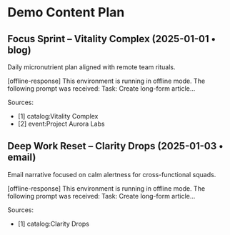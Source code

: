 # Demo Content Plan

## Focus Sprint – Vitality Complex (2025-01-01 • blog)
Daily micronutrient plan aligned with remote team rituals.

[offline-response]
This environment is running in offline mode. The following prompt was received:
Task: Create long-form article...

Sources:
- [1] catalog:Vitality Complex
- [2] event:Project Aurora Labs

## Deep Work Reset – Clarity Drops (2025-01-03 • email)
Email narrative focused on calm alertness for cross-functional squads.

[offline-response]
This environment is running in offline mode. The following prompt was received:
Task: Create long-form article...

Sources:
- [1] catalog:Clarity Drops
